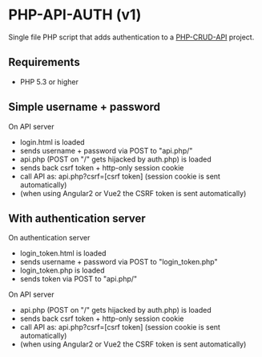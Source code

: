 # PHP-API-AUTH (v1)

Single file PHP script that adds authentication to a [PHP-CRUD-API](https://github.com/mevdschee/php-crud-api) project.

## Requirements

  - PHP 5.3 or higher

## Simple username + password

On API server

- login.html is loaded
- sends username + password via POST to "api.php/"
- api.php (POST on "/" gets hijacked by auth.php) is loaded
- sends back csrf token + http-only session cookie
- call API as: api.php?csrf=\[csrf token] (session cookie is sent automatically)
- (when using Angular2 or Vue2 the CSRF token is sent automatically)

## With authentication server

On authentication server

- login_token.html is loaded
- sends username + password via POST to "login_token.php"
- login_token.php is loaded
- sends token via POST to "api.php/"

On API server

- api.php (POST on "/" gets hijacked by auth.php) is loaded
- sends back csrf token + http-only session cookie
- call API as: api.php?csrf=\[csrf token] (session cookie is sent automatically)
- (when using Angular2 or Vue2 the CSRF token is sent automatically)
